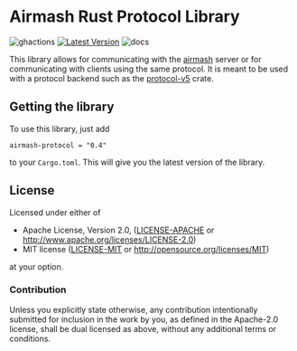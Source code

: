 
# Airmash Rust Protocol Library

![ghactions] [![Latest Version]][crates.io] ![docs]

[Latest Version]: https://img.shields.io/crates/v/airmash-protocol.svg
[crates.io]: https://crates.io/crates/airmash-protocol
[docs]: https://docs.rs/airmash-protocol/badge.svg
[ghactions]: https://img.shields.io/github/checks-status/steamroller-airmash/airmash-protocol-rs/master

This library allows for communicating with the 
[airmash](https://airma.sh) server or for communicating
with clients using the same protocol. It is meant to be used
with a protocol backend such as the
[protocol-v5](https://crates.io/crate/airmash-protocol-v5) crate.

## Getting the library

To use this library, just add 
```
airmash-protocol = "0.4"
```
to your `Cargo.toml`. This will give you the
latest version of the library.

## License

Licensed under either of

 * Apache License, Version 2.0, ([LICENSE-APACHE](LICENSE-APACHE) or http://www.apache.org/licenses/LICENSE-2.0)
 * MIT license ([LICENSE-MIT](LICENSE-MIT) or http://opensource.org/licenses/MIT)

at your option.

### Contribution

Unless you explicitly state otherwise, any contribution intentionally
submitted for inclusion in the work by you, as defined in the Apache-2.0
license, shall be dual licensed as above, without any additional terms or
conditions.
